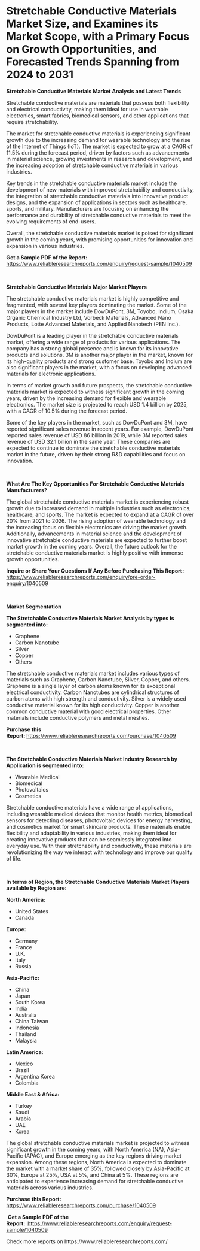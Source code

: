 <p><h1>Stretchable Conductive Materials Market Size, and Examines its Market Scope, with a Primary Focus on Growth Opportunities, and Forecasted Trends Spanning from 2024 to 2031</h1></p><p><strong>Stretchable Conductive Materials Market Analysis and Latest Trends</strong></p>
<p><p>Stretchable conductive materials are materials that possess both flexibility and electrical conductivity, making them ideal for use in wearable electronics, smart fabrics, biomedical sensors, and other applications that require stretchability.</p><p>The market for stretchable conductive materials is experiencing significant growth due to the increasing demand for wearable technology and the rise of the Internet of Things (IoT). The market is expected to grow at a CAGR of 11.5% during the forecast period, driven by factors such as advancements in material science, growing investments in research and development, and the increasing adoption of stretchable conductive materials in various industries.</p><p>Key trends in the stretchable conductive materials market include the development of new materials with improved stretchability and conductivity, the integration of stretchable conductive materials into innovative product designs, and the expansion of applications in sectors such as healthcare, sports, and military. Manufacturers are focusing on enhancing the performance and durability of stretchable conductive materials to meet the evolving requirements of end-users.</p><p>Overall, the stretchable conductive materials market is poised for significant growth in the coming years, with promising opportunities for innovation and expansion in various industries.</p></p>
<p><strong>Get a Sample PDF of the Report:&nbsp;</strong> <a href="https://www.reliableresearchreports.com/enquiry/request-sample/1040509">https://www.reliableresearchreports.com/enquiry/request-sample/1040509</a></p>
<p>&nbsp;</p>
<p><strong>Stretchable Conductive Materials Major Market Players</strong></p>
<p><p>The stretchable conductive materials market is highly competitive and fragmented, with several key players dominating the market. Some of the major players in the market include DowDuPont, 3M, Toyobo, Indium, Osaka Organic Chemical Industry Ltd, Vorbeck Materials, Advanced Nano Products, Lotte Advanced Materials, and Applied Nanotech (PEN Inc.).</p><p>DowDuPont is a leading player in the stretchable conductive materials market, offering a wide range of products for various applications. The company has a strong global presence and is known for its innovative products and solutions. 3M is another major player in the market, known for its high-quality products and strong customer base. Toyobo and Indium are also significant players in the market, with a focus on developing advanced materials for electronic applications.</p><p>In terms of market growth and future prospects, the stretchable conductive materials market is expected to witness significant growth in the coming years, driven by the increasing demand for flexible and wearable electronics. The market size is projected to reach USD 1.4 billion by 2025, with a CAGR of 10.5% during the forecast period.</p><p>Some of the key players in the market, such as DowDuPont and 3M, have reported significant sales revenue in recent years. For example, DowDuPont reported sales revenue of USD 86 billion in 2019, while 3M reported sales revenue of USD 32.1 billion in the same year. These companies are expected to continue to dominate the stretchable conductive materials market in the future, driven by their strong R&D capabilities and focus on innovation.</p></p>
<p>&nbsp;</p>
<p><strong>What Are The Key Opportunities For Stretchable Conductive Materials Manufacturers?</strong></p>
<p><p>The global stretchable conductive materials market is experiencing robust growth due to increased demand in multiple industries such as electronics, healthcare, and sports. The market is expected to expand at a CAGR of over 20% from 2021 to 2026. The rising adoption of wearable technology and the increasing focus on flexible electronics are driving the market growth. Additionally, advancements in material science and the development of innovative stretchable conductive materials are expected to further boost market growth in the coming years. Overall, the future outlook for the stretchable conductive materials market is highly positive with immense growth opportunities.</p></p>
<p><strong>Inquire or Share Your Questions If Any Before Purchasing This Report:</strong> <a href="https://www.reliableresearchreports.com/enquiry/pre-order-enquiry/1040509">https://www.reliableresearchreports.com/enquiry/pre-order-enquiry/1040509</a></p>
<p>&nbsp;</p>
<p><strong>Market Segmentation</strong></p>
<p><strong>The Stretchable Conductive Materials Market Analysis by types is segmented into:</strong></p>
<p><ul><li>Graphene</li><li>Carbon Nanotube</li><li>Silver</li><li>Copper</li><li>Others</li></ul></p>
<p><p>The stretchable conductive materials market includes various types of materials such as Graphene, Carbon Nanotube, Silver, Copper, and others. Graphene is a single layer of carbon atoms known for its exceptional electrical conductivity. Carbon Nanotubes are cylindrical structures of carbon atoms with high strength and conductivity. Silver is a widely used conductive material known for its high conductivity. Copper is another common conductive material with good electrical properties. Other materials include conductive polymers and metal meshes.</p></p>
<p><strong>Purchase this Report:&nbsp;</strong><a href="https://www.reliableresearchreports.com/purchase/1040509">https://www.reliableresearchreports.com/purchase/1040509</a></p>
<p>&nbsp;</p>
<p><strong>The Stretchable Conductive Materials Market Industry Research by Application is segmented into:</strong></p>
<p><ul><li>Wearable Medical</li><li>Biomedical</li><li>Photovoltaics</li><li>Cosmetics</li></ul></p>
<p><p>Stretchable conductive materials have a wide range of applications, including wearable medical devices that monitor health metrics, biomedical sensors for detecting diseases, photovoltaic devices for energy harvesting, and cosmetics market for smart skincare products. These materials enable flexibility and adaptability in various industries, making them ideal for creating innovative products that can be seamlessly integrated into everyday use. With their stretchability and conductivity, these materials are revolutionizing the way we interact with technology and improve our quality of life.</p></p>
<p>&nbsp;</p>
<p><strong>In terms of Region, the Stretchable Conductive Materials Market Players available by Region are:</strong></p>
<p>
    <p> <strong> North America: </strong>
        <ul>
            <li>United States</li>
            <li>Canada</li>
        </ul>
        </p> 
    <p> <strong> Europe: </strong>
        <ul>
            <li>Germany</li>
            <li>France</li>
            <li>U.K.</li>
            <li>Italy</li>
            <li>Russia</li>
        </ul>
        </p> 
    <p> <strong> Asia-Pacific: </strong>
        <ul>
            <li>China</li>
            <li>Japan</li>
            <li>South Korea</li>
            <li>India</li>
            <li>Australia</li>
            <li>China Taiwan</li>
            <li>Indonesia</li>
            <li>Thailand</li>
            <li>Malaysia</li>
        </ul>
        </p> 
    <p> <strong> Latin America: </strong>
        <ul>
            <li>Mexico</li>
            <li>Brazil</li>
            <li>Argentina Korea</li>
            <li>Colombia</li>
        </ul>
        </p> 
    <p> <strong> Middle East & Africa: </strong>
        <ul>
            <li>Turkey</li>
            <li>Saudi</li>
            <li>Arabia</li>
            <li>UAE</li>
            <li>Korea</li>
        </ul>
    </p>
    </p>
<p><p>The global stretchable conductive materials market is projected to witness significant growth in the coming years, with North America (NA), Asia-Pacific (APAC), and Europe emerging as the key regions driving market expansion. Among these regions, North America is expected to dominate the market with a market share of 35%, followed closely by Asia-Pacific at 30%, Europe at 25%, USA at 5%, and China at 5%. These regions are anticipated to experience increasing demand for stretchable conductive materials across various industries.</p></p>
<p><strong>Purchase this Report: </strong><a href="https://www.reliableresearchreports.com/purchase/1040509">https://www.reliableresearchreports.com/purchase/1040509</a></p>
<p>&nbsp;<strong>Get a Sample PDF of the Report:&nbsp;&nbsp;</strong><a href="https://www.reliableresearchreports.com/enquiry/request-sample/1040509">https://www.reliableresearchreports.com/enquiry/request-sample/1040509</a></p>
<p><strong></strong></p>
<p>Check more reports on https://www.reliableresearchreports.com/</p>